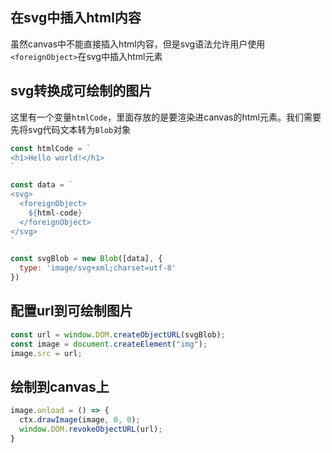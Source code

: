 ## 在svg中插入html内容

虽然canvas中不能直接插入html内容，但是svg语法允许用户使用`<foreignObject>`在svg中插入html元素

## svg转换成可绘制的图片

这里有一个变量`htmlCode`，里面存放的是要渲染进canvas的html元素。我们需要先将svg代码文本转为`Blob`对象

```javascript
const htmlCode = `
<h1>Hello world!</h1>
`

const data = `
<svg>
  <foreignObject>
    ${html-code}
  </foreignObject>
</svg>
`

const svgBlob = new Blob([data], {
  type: 'image/svg+xml;charset=utf-8'
})
```

## 配置url到可绘制图片

```javascript
const url = window.DOM.createObjectURL(svgBlob);
const image = document.createElement("img");
image.src = url;
```

## 绘制到canvas上

```javascript
image.onload = () => {
  ctx.drawImage(image, 0, 0);
  window.DOM.revokeObjectURL(url);
}
```
